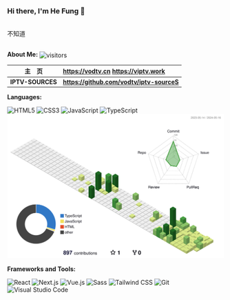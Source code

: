 ### Hi there, I'm He Fung 👋

<pre>

不知道

</pre>

**About Me:** <img src="https://visitor-badge.laobi.icu/badge?page_id=maomao1996.maomao1996" align="center" alt="visitors">
<img src="https://media.giphy.com/media/M9gbBd9nbDrOTu1Mqx/giphy.gif" width="260" align="right" alt="">

| 主&emsp;页 | <https://vodtv.cn>  <https://viptv.work> |
| :--------: | :----------------------------------------|
|  **IPTV-SOURCES**  | **<https://github.com/vodtv/iptv-sourceS>**     |

**Languages:**

![HTML5](https://img.shields.io/badge/HTML5-E34F26?logo=HTML5&logoColor=fff)
![CSS3](https://img.shields.io/badge/CSS3-1572B6?logo=CSS3&logoColor=fff)
![JavaScript](https://img.shields.io/badge/JavaScript-F7DF1E?logo=JavaScript&logoColor=333)
![TypeScript](https://img.shields.io/badge/TypeScript-3178C6?logo=TypeScript&logoColor=fff)
![profile](./profile-3d-contrib/profile-green-animate.svg)

**Frameworks and Tools:**

![React](https://img.shields.io/badge/React-61DAFB?logo=React&logoColor=333)
![Next.js](https://img.shields.io/badge/Next.js-000000?logo=Next.js&logoColor=fff)
![Vue.js](https://img.shields.io/badge/Vue.js-4FC08D?logo=Vue.js&logoColor=fff)
![Sass](https://img.shields.io/badge/Sass-CC6699?logo=Sass&logoColor=fff)
![Tailwind CSS](https://img.shields.io/badge/Tailwind%20CSS-06B6D4?logo=TailwindCSS&logoColor=fff)
![Git](https://img.shields.io/badge/Git-F05032?logo=Git&logoColor=fff)
![Visual Studio Code](https://img.shields.io/badge/VS%20CODE-007ACC?logo=VisualStudioCode&logoColor=fff)

